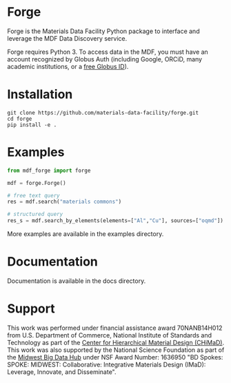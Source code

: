 # Forge
Forge is the Materials Data Facility Python package to interface and leverage the MDF Data Discovery service.

Forge requires Python 3. To access data in the MDF, you must have an account recognized by Globus Auth (including Google, ORCiD, many academic institutions, or a [free Globus ID](https://www.globusid.org/create)).

# Installation
```
git clone https://github.com/materials-data-facility/forge.git
cd forge
pip install -e .
```

# Examples

```python
from mdf_forge import forge

mdf = forge.Forge()

# free text query
res = mdf.search("materials commons")

# structured query
res_s = mdf.search_by_elements(elements=["Al","Cu"], sources=["oqmd"])
```

More examples are available in the examples directory.


# Documentation
Documentation is available in the docs directory.


# Support
This work was performed under financial assistance award 70NANB14H012 from U.S. Department of Commerce, National Institute of Standards and Technology as part of the [Center for Hierarchical Material Design (CHiMaD)](http://chimad.northwestern.edu). This work was also supported by the National Science Foundation as part of the [Midwest Big Data Hub](http://midwestbigdatahub.org) under NSF Award Number: 1636950 "BD Spokes: SPOKE: MIDWEST: Collaborative: Integrative Materials Design (IMaD): Leverage, Innovate, and Disseminate".

